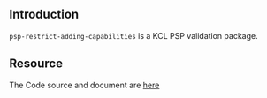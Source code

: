 ## Introduction

`psp-restrict-adding-capabilities` is a KCL PSP validation package. 

## Resource

The Code source and document are [here](https://github.com/kcl-lang/modules/tree/main/psp-restrict-adding-capabilities)
